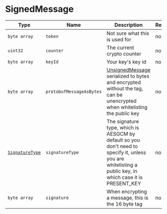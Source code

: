 # SignedMessage

Type|Name|Description|Repeated?
-|-|-|-
`byte array`|`token`|Not sure what this is used for|no
`uint32`|`counter`|The current crypto counter|no
`byte array`|`keyId`|Your key's key id|no
`byte array`|`protobufMessageAsBytes`|[UnsignedMessage](unsignedmsg.md) serialized to bytes and encrypted without the tag, can be unencrypted when whitelisting the public key|no
[`SignatureType`](../enums/signaturetype)|`signatureType`|The signature type, which is AESGCM by default so you don't need to specify it, unless you are whitelisting a public key, in which case it is PRESENT_KEY|no
`byte array`|`signature`|When encrypting a message, this is the 16 byte tag|no
